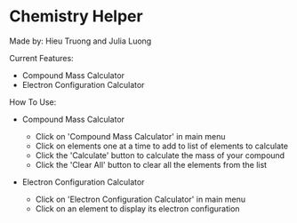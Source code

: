 # Chemistry Helper
Made by: Hieu Truong and Julia Luong

Current Features:
- Compound Mass Calculator
- Electron Configuration Calculator

How To Use:
- Compound Mass Calculator
  - Click on 'Compound Mass Calculator' in main menu
  - Click on elements one at a time to add to list of elements to calculate
  - Click the 'Calculate' button to calculate the mass of your compound
  - Click the 'Clear All' button to clear all the elements from the list

- Electron Configuration Calculator
  - Click on 'Electron Configuration Calculator' in main menu
  - Click on an element to display its electron configuration
